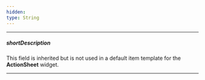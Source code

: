 ```yaml
---
hidden: 
type: String
---
```

---
##### shortDescription
This field is inherited but is not used in a default item template for the **ActionSheet** widget.

---
